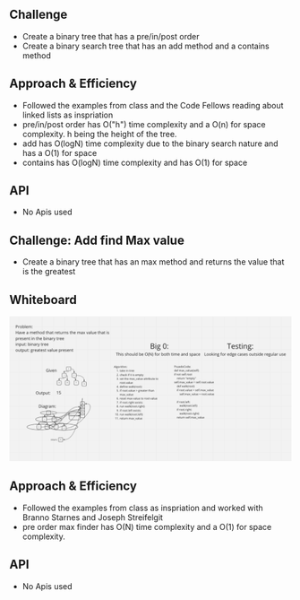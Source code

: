 ## Challenge
- Create a binary tree that has a pre/in/post order
- Create a binary search tree that has an add method and a contains method

## Approach & Efficiency
- Followed the examples from class and the Code Fellows reading about linked lists as inspriation
- pre/in/post order has O("h") time complexity and a O(n) for space complexity. h being the height of the tree.
- add has O(logN) time complexity due to the binary search nature and has a O(1) for space
- contains has O(logN) time complexity and has O(1) for space

## API
- No Apis used

## Challenge: Add find Max value
- Create a binary tree that has an max method and returns the value that is the greatest

## Whiteboard
![whiteboard](./find_max.png)

## Approach & Efficiency
- Followed the examples from class as inspriation and worked with Branno Starnes and Joseph Streifelgit
- pre order max finder has O(N) time complexity and a O(1) for space complexity.

## API
- No Apis used
